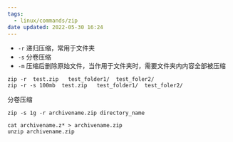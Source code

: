 ```yaml
---
tags:
  - linux/commands/zip
date updated: 2022-05-30 16:24
---
```


- `-r` 递归压缩，常用于文件夹
- `-s` 分卷压缩 
- `-m` 压缩后删除原始文件，当作用于文件夹时，需要文件夹内内容全部被压缩

```shell
zip -r  test.zip   test_folder1/  test_foler2/
zip -r -s 100mb  test.zip   test_folder1/  test_foler2/
```




分卷压缩
```shell
zip -s 1g -r archivename.zip directory_name

cat archivename.z* > archivename.zip
unzip archivename.zip
```